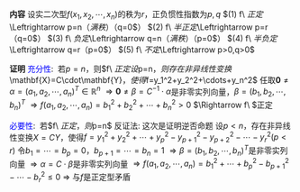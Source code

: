 **内容**
设实二次型$f(x_1,x_2,\cdots,x_n)$的秩为$r$，正负惯性指数为$p,q$
$(1) f\ $正定$\Leftrightarrow p=n$（满秩）（$q=0$）
$(2) f\ $半正定$\Leftrightarrow p=r$（$q=0$）
$(3) f\ $负定$\Leftrightarrow q=n$（满秩）（$p=0$）
$(4) f\ $半负定$\Leftrightarrow q=r$（$p=0$）
$(5) f\ $不定$\Leftrightarrow p>0,q>0$

**证明**
<font color=blue>充分性</font>:$\enspace$若$p=n$，则$f\ $正定
设$p=n$，则存在非异线性变换$\mathbf{X}=C\cdot\mathbf{Y}$，使得$f=y_1^2+y_2^2+\cdots+y_n^2$
任取$\mathbf{0}\neq\alpha=(a_1,a_2,\cdots,a_n)^T\in\mathbb{R}^n$
$\Rightarrow\mathbf{0}\neq\beta=C^{-1}\cdot\alpha$是非零实列向量，$\beta=(b_1,b_2,\cdots,b_n)^T$
$\Rightarrow f(a_1,a_2,\cdots,a_n)=b_1^2+b_2^2+\cdots+b_n^2>0$
$\Rightarrow f\ $正定

<font color=blue>必要性</font>:$\enspace$若$f\ $正定，则$p=n$
反证法: 这次是证明逆否命题
设$p<n$，存在非异线性变换$X=CY$，使得$f=y_1^2+y_2^2+\cdots+y_p^2-y_{p+1}^2-y_{p+2}^2-\cdots-y_r^2(p<r)$
令$b_1=\cdots=b_p=0$，$b_{p+1}=\cdots=b_n=1$
$\Rightarrow \beta=(b_1,b_2,\cdots,b_n)^T$是非零实列向量
$\Rightarrow \alpha=C\cdot\beta$是非零实列向量
$\Rightarrow f(a_1,a_2,\cdots,a_n)=b_1^2+\cdots+b_p^2-b_{p+1}^2-\cdots-b_r^2\leq0$
$\Rightarrow$ 与$f$是正定型矛盾
